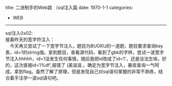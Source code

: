title: 二进制手的Web路 （sql注入篇
date: 1970-1-1
categories:
- WEB
---
sql注入0x02:</br>
接着昨天的宽字符注入：</br>
&ensp;&ensp;今天再又尝试了一下宽字节注入，题目为BUGKU的一道题，题目要求查询key表，id=1的string值。拿到题目，查看源代码，看到了gbk的字样，尝试一波宽字节注入hhhhh，id=1没发生任何事情，随后我把id改成了id=1'，还是没法生啥，好的，这次直接id=1%df',报错了 (美滋滋 。确定为宽字节注入，暴库查询一气呵成，拿到flag。虽然了解了原理，但是发现自己对sql语句掌握的非常不熟练，结合着手注学一波sql语句吧。</br>
